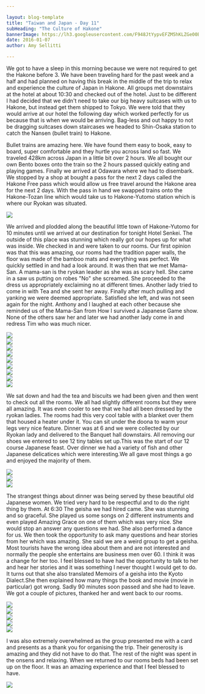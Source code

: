 ```yaml
---

layout: blog-template
title: "Taiwan and Japan - Day 11"
subHeading: "The Culture of Hakone"
bannerImage: https://lh3.googleusercontent.com/F948JtYypvEFZM5hKLZGe00B4oNNuO36ZqBF-XohS5S5Hiyn9Ot-Cn5DbFMmT_x9gLWk1t572r5iHNBtJDXY3qr2u3aTuxcKSaqVjEQIPtBkVVUqZhM1QO_PlqsYg6ck0zUeSlmM1g=w2400
date: 2016-01-07
author: Amy Sellitti

---
```

We got to have a sleep in this morning because we were not required to get the Hakone before 3. We have been traveling hard for the past week and a half and had planned on having this break in the middle of the trip to relax and experience the culture of Japan in Hakone. All groups met downstairs at the hotel at about 10:30 and checked out of the hotel. Just to be different I had decided that we didn't need to take our big heavy suitcases with us to Hakone, but instead get them shipped to Tokyo. We were told that they would arrive at our hotel the following day which worked perfectly for us because that is when we would be arriving. Bag-less and out happy to not be dragging suitcases down staircases we headed to Shin-Osaka station to catch the Nansen (bullet train) to Hakone. 

 Bullet trains are amazing here. We have found them easy to book, easy to board, super comfortable and they hurtle you across land so fast. We traveled 428km across Japan in a little bit over 2 hours. We all bought our own Bento boxes onto the train so the 2 hours passed quickly eating and playing games. Finally we arrived at Odawara where we had to disembark. We stopped by a shop at bought a pass for the next 2 days called the Hakone Free pass which would allow us free travel around the Hakone area for the next 2 days. With the pass in hand we swapped trains onto the Hakone-Tozan line which would take us to Hakone-Yutomo station which is where our Ryokan was situated.

<div class="center-image"><img src="https://lh3.googleusercontent.com/NY2FOTgygILu7dk0oqWNMfsXAk-O_XdRwzHbq-8b2nqu_0duo_En0nbt0jVDjgk2pVScihtKj0VxYkvGYHpAO59ent8uGLFkjOzDM-xaf3sEfYlwCxWLwRXejsbVuewpj1Bj96WubQ=w2400" /></div>


We arrived and plodded along the beautiful little town of Hakone-Yutomo for 10 minutes until we arrived at our destination for tonight Hotel Senkei. The outside of this place was stunning which really got our hopes up for what was inside. We checked in and were taken to our rooms. Our first opinion was that this was amazing, our rooms had the tradition paper walls, the floor was made of the bamboo mats and everything was perfect. We quickly settled in and had a look around. It was then that we met Mama-San. A mama-san is the ryokan leader as she was as scary hell. She came in a saw us putting on robes "No" she screamed. She proceeded to the dress us appropriately exclaiming no at different times. Another lady tried to come in with Tea and she sent her away. Finally after much pulling and yanking we were deemed appropriate. Satisfied she left, and was not seen again for the night. Anthony and I laughed at each other because she reminded us of the Mama-San from How I survived a Japanese Game show. None of the others saw her and later we had another lady come in and redress Tim who was much nicer.

<div class="center-image"><img src="https://lh3.googleusercontent.com/DR9streVbswN3WCI9_MQ8AdbjVFVaygAFFZwwVyO7F6-eYYr_q55byxx49hX29o8MMaiW7O-qNTcQOp8pF1yBp3Vzlp4mj3Kg75dJktyb0E01ff25VqvVRp41JVfho2s69gJXnh91Q=w2400" /></div>
<div class="center-image"><img src="https://lh3.googleusercontent.com/-OhIs7PQkE85R5A_-0hbyZfF_RDdA0X783fnQrQDZPdrCd5QB0BoeMRewcdrLLKsnAF8TrZSfaBERdIsGw0ZQuPbr0GEz9Rp7PyVFSYnmw3ZbqaQVf6DemSKDWSH8K62itxmMf7bSA=w2400" /></div>
<div class="center-image"><img src="https://lh3.googleusercontent.com/Kx1iyCHNkzzoJ-Lpw0H_pQesofxzq3LM-hdOMB8vD7KH7g9XUXbENC5nlL2wmEFSN-Fhn2M1k1HPnuQguXEO3FsJuTuz2WN-YYwTGSx_lgoCF2s_Yknwfj4Q0a-efIylJk82k9pjyQ=w2400" /></div>
<div class="center-image"><img src="https://lh3.googleusercontent.com/uNSPX5EYkFn3tp4oCS-JkpPzg_e67eaMtc6ptJSNTYP7CQgyw8ifmL9YGHjs7pKvjWElDJJpyWXuvJLjpBcGtxKAHlsg7h-QdkHr0UddWFSAG98MrKy-SVm7jNAAFQQV4ayDTm9aWg=w2400" /></div>
<div class="center-image"><img src="https://lh3.googleusercontent.com/6_LmCc5RFMK1OgsEpuojcZ88eBrhYs-chqWnoHIwgzUY6j2UTPXp_VLSdSnDex5NwAeVYgnqTYDqctoNaBANl1KBmOV3pGHeK-T27LIR0Tt53DkROcgPedXBQJ5gHm1cUS5QOKjTng=w2400" /></div>
<div class="center-image"><img src="https://lh3.googleusercontent.com/WxhgfwIJszkHjhrEWhRTYRZbf_glCrZ0hfiMeys2AHMpfFqKfnYZ1RVLrNGz373nVlOGEJrnppD1-e38I8yZFH7n9VPM678eFx6DeDfLSP9L_-1zgrIJCtoTTLPuiM3451VLjpdReg=w2400" /></div>
<div class="center-image"><img src="https://lh3.googleusercontent.com/XV7pnO0ULxVD5wyyafczKCfXCA79O6d_BqegbBaPopqCIgL68O_axHzVsKJ3C9__DbrCiPgawWt6m2EMa88P8KMKAiJJW07GVaKRbSqcK5WD1lUdG1K5vv4WoFhcSQL2gQt-xchfTw=w2400" /></div>
<div class="center-image"><img src="https://lh3.googleusercontent.com/LpWrIsBJIlZgFAUq3HdvGeIa2q9TJhUE1gxBe4TFBNZ87xFNqcVmB9jgVG15j9g-WfbIZgDj-q1OVBDWm9diByWL64X4BkQgzMT1Jtl7NgOeSL9xPX7LIsI9k4fwzpwuZouIU2TxYA=w2400" /></div>
<div class="center-image"><img src="https://lh3.googleusercontent.com/t0oGdNP79a9ZFIzWGAjV8CzKp2tY72Dbl0W6opUEcp57UsZMQELp0YBxWU9Tn6rziP87w7UZF2yOMD63k4OoyrrhhxPZD1XDQY62nVJ5grvmnuQVKOFITTE_s_x25y_shJPrLW_QGg=w2400" /></div>

We sat down and had the tea and biscuits we had been given and then went to check out all the rooms. We all had slightly different rooms but they were all amazing. It was even cooler to see that we had all been dressed by the ryokan ladies. The rooms had this very cool table with a blanket over them that housed a heater under it. You can sit under the doona to warm your legs very nice feature. Dinner was at 6 and we were collected by our Ryokan lady and delivered to the Banquet hall downstairs. All removing our shoes we entered to see 12 tiny tables set up.This was the start of our 12 course Japanese feast. Over dinner we had a variety of fish and other Japanese delicatices which were interesting.We all gave most things a go and enjoyed the majority of them. 

<div class="center-image"><img src="https://lh3.googleusercontent.com/N143oeOJYHto4V3Bg91t0u9VocczFlvM_CL4VNYzTH6M67c2B2pZuqVVVY-WBPZqy5_8r5LUDkGlfNCpJ7CpvBCosWlIcv940I60JQVe61VkDxQErwXFiA3L5fwcepvZ1zs6a_MhOQ=w2400" /></div>
<div class="center-image"><img src="https://lh3.googleusercontent.com/8uoTuSvO16tCOHJ9hAmD5kUX2IMDAwImZ2AJqkuznabW_wvarba7dXRSM-iyjI4jxNVAtjx_CfwOVYjUeexy2NmzG2oQO-bbTIMRv-bMiYp6Xql8ottNjsZZPb4StK8fxOsezceMiw=w2400" /></div>
<div class="center-image"><img src="https://lh3.googleusercontent.com/0Kl-X0EKvfxz48P-RTW6z2mqu1Kas169fi5eXFLHhA47ocx7nsH2qw8etGVlNs_AZknjnA_YGiu2ICgvOm01qp6zuruO0zsNcev39kDWCtsYwo3r8ji_zOx0LGrJrMYEgd2wTtXx9Q=w2400" /></div>

The strangest things about dinner was being served by these beautiful old Japanese women. We tried very hard to be respectful and to do the right thing by them. At 6:30 The geisha we had hired came. She was stunning and so graceful. She played us some songs on 2 different instruments and even played Amazing Grace on one of them which was very nice. She would stop an answer any questions we had. She also performed a dance for us. We then took the opportunity to ask many questions and hear stories from her which was amazing. She said we are a weird group to get a geisha. Most tourists have the wrong idea about them and are not interested and normally the people she entertains are business men over 60. I think it was a change for her too. I feel blessed to have had the opportunity to talk to her and hear her stories and it was something I never thought I would get to do. It turns out that she also translated Memoirs of a geisha into the Kyoto Dialect.She then explained how many things the book and movie (movie in particular) got wrong. Sadly 90 minutes soon passed and she had to leave. We got a couple of pictures, thanked her and went back to our rooms.

<div class="center-image"><img src="https://lh3.googleusercontent.com/vIE31tWXE5E3VXLpoSfiDcBMiDpbJhCVVS-Kkm0KvSBlT01YzGQjwTTmGFR66m6YxuLSZ1EsYU2iooT4Scoqr4y0l1tHmUQZCJ3_5ZXzanucVGATetk3lHmdjcDZTOhbbORPy8AC-w=w2400" /></div>
<div class="center-image"><img src="https://lh3.googleusercontent.com/F948JtYypvEFZM5hKLZGe00B4oNNuO36ZqBF-XohS5S5Hiyn9Ot-Cn5DbFMmT_x9gLWk1t572r5iHNBtJDXY3qr2u3aTuxcKSaqVjEQIPtBkVVUqZhM1QO_PlqsYg6ck0zUeSlmM1g=w2400" /></div>
<div class="center-image"><img src="https://lh3.googleusercontent.com/yChSIa4cVqzsTBd82hhJ3RvIvpLJUqO2hAtIOUIb0lLIHOS9jJfffCw3b_g-os-PmegZmcvT3LwrwBqc0GPP4dtNIGTC8a7EsZ6Ju6X_4HEBvzE6FBxr95JUTpMX5mxpyxa9mcen5Q=w2400" /></div>
<div class="center-image"><img src="https://lh3.googleusercontent.com/-RjzP7nE1NRpZxD4Q-eVPmsnGac0AWh_WG5b5XxI9LS6M-qJF820vdhEFtmSm3jfaIUDnUIYp3PMHuoy83UIKL-MalEFjFkYQyFV7xXdYW4nRdlOkKZLnjxkIXnujz9b6GNXpn469Q=w2400" /></div>
<div class="center-image"><img src="https://lh3.googleusercontent.com/V8DkMp0ac9LbGkvExI24yppTwmeaQ_jDHOelR7wo3Q2M2rHQm52IsgPQHUn4g0W3fuU3R7LHDwfhhTCV37_eXkWsahXm3vqEikZ2pMhp6a0RC0C1wY2yVyyXOiF8ss-VrntYCTquxA=w2400" /></div>

I was also extremely overwhelmed as the group presented me with a card and presents as a thank you for organising the trip. Their generosity is amazing and they did not have to do that. The rest of the night was spent in the onsens and relaxing. When we returned to our rooms beds had been set up on the floor. It was an amazing experience and that I feel blessed to have. 

<div class="center-image"><img src="https://lh3.googleusercontent.com/rU0sn1YkKA5jnvX8vv9lgkxpSWLO3u7PGn8tubmn3DG8JJgikWBoII5PAdMyy0lGWflOJoRcYt0Th3PiS61JUdNwDSj7YsrEfG_ivS64z-p1R04jf9td6QBGrsw5vUirNr7gX29jsg=w2400" /></div>
